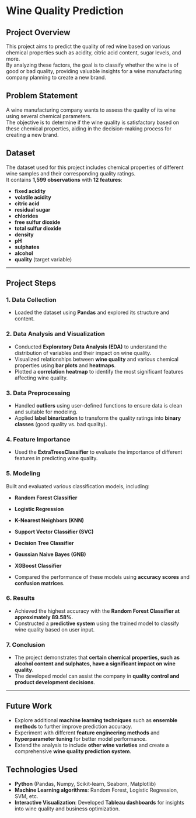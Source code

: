 # Wine Quality Prediction

## Project Overview
This project aims to predict the quality of red wine based on various chemical properties such as acidity, citric acid content, sugar levels, and more.  
By analyzing these factors, the goal is to classify whether the wine is of good or bad quality, providing valuable insights for a wine manufacturing company planning to create a new brand.  

## Problem Statement
A wine manufacturing company wants to assess the quality of its wine using several chemical parameters.  
The objective is to determine if the wine quality is satisfactory based on these chemical properties, aiding in the decision-making process for creating a new brand.  

## Dataset
The dataset used for this project includes chemical properties of different wine samples and their corresponding quality ratings.  
It contains **1,599 observations** with **12 features**:  

- **fixed acidity**  
- **volatile acidity**  
- **citric acid**  
- **residual sugar**  
- **chlorides**  
- **free sulfur dioxide**  
- **total sulfur dioxide**  
- **density**  
- **pH**  
- **sulphates**  
- **alcohol**  
- **quality** (target variable)  

---

## Project Steps

### 1. Data Collection  
- Loaded the dataset using **Pandas** and explored its structure and content.  

### 2. Data Analysis and Visualization  
- Conducted **Exploratory Data Analysis (EDA)** to understand the distribution of variables and their impact on wine quality.  
- Visualized relationships between **wine quality** and various chemical properties using **bar plots** and **heatmaps**.  
- Plotted a **correlation heatmap** to identify the most significant features affecting wine quality.  

### 3. Data Preprocessing  
- Handled **outliers** using user-defined functions to ensure data is clean and suitable for modeling.  
- Applied **label binarization** to transform the quality ratings into **binary classes** (good quality vs. bad quality).  

### 4. Feature Importance  
- Used the **ExtraTreesClassifier** to evaluate the importance of different features in predicting wine quality.  

### 5. Modeling  
Built and evaluated various classification models, including:  

- **Random Forest Classifier**  
- **Logistic Regression**  
- **K-Nearest Neighbors (KNN)**  
- **Support Vector Classifier (SVC)**  
- **Decision Tree Classifier**  
- **Gaussian Naive Bayes (GNB)**  
- **XGBoost Classifier**  

- Compared the performance of these models using **accuracy scores** and **confusion matrices**.  

### 6. Results  
- Achieved the highest accuracy with the **Random Forest Classifier at approximately 89.58%**.  
- Constructed a **predictive system** using the trained model to classify wine quality based on user input.  

### 7. Conclusion  
- The project demonstrates that **certain chemical properties, such as alcohol content and sulphates, have a significant impact on wine quality**.  
- The developed model can assist the company in **quality control and product development decisions**.  

---

## Future Work  
- Explore additional **machine learning techniques** such as **ensemble methods** to further improve prediction accuracy.  
- Experiment with different **feature engineering methods** and **hyperparameter tuning** for better model performance.  
- Extend the analysis to include **other wine varieties** and create a comprehensive **wine quality prediction system**.  

## Technologies Used  
- **Python** (Pandas, Numpy, Scikit-learn, Seaborn, Matplotlib)  
- **Machine Learning algorithms**: Random Forest, Logistic Regression, SVM, etc.  
- **Interactive Visualization**: Developed **Tableau dashboards** for insights into wine quality and business optimization.  
